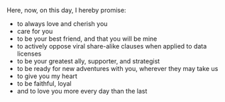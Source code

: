 Here, now, on this day, I hereby promise:
* to always love and cherish you
* care for you
* to be your best friend, and that you will be mine
* to actively oppose viral share-alike clauses when applied to data licenses
* to be your greatest ally, supporter, and strategist
* to be ready for new adventures with you, wherever they may take us
* to give you my heart
* to be faithful, loyal
* and to love you more every day than the last
